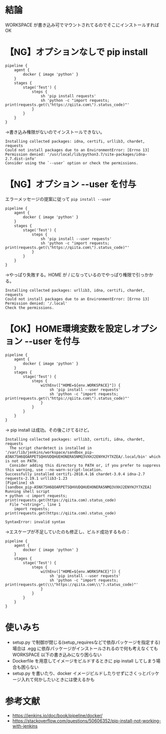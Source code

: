 # 結論

WORKSPACE が書き込み可でマウントされてるのでそこにインストールすればOK

# 【NG】オプションなしで pip install

```groovy:Jenkinsfile
pipeline {
    agent {
        docker { image 'python' }
    }
    stages {
        stage('Test') {
            steps {
                sh 'pip install requests'
                sh 'python -c "import requests; print(requests.get(\"https://qiita.com\").status_code)"'
            }
        }
    }
}
```

→書き込み権限がないのでインストールできない。

```
Installing collected packages: idna, certifi, urllib3, chardet, requests
Could not install packages due to an EnvironmentError: [Errno 13] Permission denied: '/usr/local/lib/python3.7/site-packages/idna-2.7.dist-info'
Consider using the `--user` option or check the permissions.
```

# 【NG】オプション --user を付与

エラーメッセージの提案に従って `pip install --user`

```groovy:Jenkinsfile
pipeline {
    agent {
        docker { image 'python' }
    }
    stages {
        stage('Test') {
            steps {
                sh 'pip install --user requests'
                sh 'python -c "import requests; print(requests.get(\"https://qiita.com\").status_code)"'
            }
        }
    }
}
```

→やっぱり失敗する。HOME が / になっているのでやっぱり権限で引っかかる。

```
Installing collected packages: urllib3, idna, certifi, chardet, requests
Could not install packages due to an EnvironmentError: [Errno 13] Permission denied: '/.local'
Check the permissions.
```

# 【OK】HOME環境変数を設定しオプション --user を付与

```groovy:Jenkinsfile
pipeline {
    agent {
        docker { image 'python' }
    }
    stages {
        stage('Test') {
            steps {
                withEnv(["HOME=${env.WORKSPACE}"]) {
                    sh 'pip install --user requests'
                    sh 'python -c "import requests; print(requests.get(\"https://qiita.com\").status_code)"'
                }
            }
        }
    }
}
```

→ pip install は成功。その後こけてるけど。

```
Installing collected packages: urllib3, certifi, idna, chardet, requests
  The script chardetect is installed in '/var/lib/jenkins/workspace/sandbox_pip-A5NX75H6QOARPETSQHVUDQHUEHONERA5NMQ3VXHJ2ENYHJY7XZEA/.local/bin' which is not on PATH.
  Consider adding this directory to PATH or, if you prefer to suppress this warning, use --no-warn-script-location.
Successfully installed certifi-2018.4.16 chardet-3.0.4 idna-2.7 requests-2.19.1 urllib3-1.23
[Pipeline] sh
[sandbox_pip-A5NX75H6QOARPETSQHVUDQHUEHONERA5NMQ3VXHJ2ENYHJY7XZEA] Running shell script
+ python -c import requests; print(requests.get(https://qiita.com).status_code)
  File "<string>", line 1
    import requests; print(requests.get(https://qiita.com).status_code)
                                             ^
SyntaxError: invalid syntax
```

→エスケープが不足していたのも修正し、ビルド成功するもの：

```groovy:Jenkinsfile
pipeline {
    agent {
        docker { image 'python' }
    }
    stages {
        stage('Test') {
            steps {
                withEnv(["HOME=${env.WORKSPACE}"]) {
                    sh 'pip install --user requests'
                    sh 'python -c "import requests; print(requests.get(\\\"https://qiita.com\\\").status_code)"'
                }
            }
        }
    }
}
```

# 使いみち

* setup.py で制御が閉じる(setup_requiresなどで依存パッケージを指定する)場合は .egg に依存パッケージがインストールされるので何も考えなくても WORKSPACE 以下の書き込みになり困らない
* Dockerfile を用意してイメージをビルドするときに pip install してしまう場合も困らない
* setup.py を書いたり、docker イメージビルドしたりせずにさくっとパッケージ入れて何かしたいときには使えるかも

# 参考文献

* https://jenkins.io/doc/book/pipeline/docker/
* https://stackoverflow.com/questions/50606352/pip-install-not-working-with-jenkins
